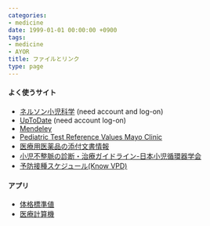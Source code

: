 ```yaml
---
categories:
- medicine
date: 1999-01-01 00:00:00 +0900
tags:
- medicine
- AYOR
title: ファイルとリンク
type: page
---
```


#### よく使うサイト

- [ネルソン小児科学](https://expertconsult.inkling.com/) (need account and log-on)
- [UpToDate](https://www.uptodate.com/ja) (need account log-on)
- [Mendeley](https://www.mendeley.com/)
- [Pediatric Test Reference Values Mayo
  Clinic](https://www.mayocliniclabs.com/test-info/pediatric/refvalues/reference.php)
- [医療用医薬品の添付文書情報](https://www.info.pmda.go.jp/psearch/html/menu_tenpu_base.html)
- [小児不整脈の診断・治療ガイドライン-日本小児循環器学会](https://jspccs.umin.ac.jp/japanese/guideline/guideline_cure.pdf)
- [予防接種スケジュール(Know VPD)](https://www.know-vpd.jp/children/)

#### アプリ

- [体格標準値](http://app.kcrt.net/bw/)
- [医療計算機](http://app.kcrt.net/med)
